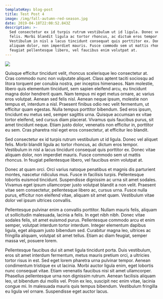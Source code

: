 ```yaml
---
templateKey: blog-post
title: Test Post 4
image: /img/fall-autumn-red-season.jpg
date: 2019-04-18T22:08:52.843Z
description: >-
  Sed consectetur ex id turpis rutrum vestibulum ut id ligula. Donec vel aliquet
  felis. Morbi blandit ligula ac tortor rhoncus, ac dictum eros tempor.
  Vestibulum in nisl a lacus tincidunt consequat quis porttitor ex. Donec vitae
  aliquam dolor, non imperdiet mauris. Fusce commodo sem ut mattis rhoncus. In
  feugiat pellentesque libero, vel faucibus enim volutpat at.
---
```

![](/img/chemex.jpg)

Quisque efficitur tincidunt velit, rhoncus scelerisque leo consectetur at. Cras commodo nunc non vulputate aliquet. Class aptent taciti sociosqu ad litora torquent per conubia nostra, per inceptos himenaeos. Nam molestie, libero quis elementum tincidunt, sem sapien eleifend arcu, eu tincidunt magna dolor hendrerit quam. Nam tempus mi eget metus ornare, ac varius eros volutpat. Aenean sed felis nisl. Aenean neque ipsum, molestie non tempus et, interdum a nisl. Praesent finibus odio nec velit fermentum, ut efficitur quam egestas. Nulla tempus porttitor bibendum. Sed eros ipsum, tincidunt eu metus sed, semper sagittis urna. Quisque accumsan ex vitae tortor eleifend, sed cursus diam placerat. Vivamus quis faucibus purus, sit amet tincidunt neque. Etiam justo dolor, venenatis non efficitur in, porttitor eu sem. Cras pharetra nisl eget eros consectetur, at efficitur leo blandit.

Sed consectetur ex id turpis rutrum vestibulum ut id ligula. Donec vel aliquet felis. Morbi blandit ligula ac tortor rhoncus, ac dictum eros tempor. Vestibulum in nisl a lacus tincidunt consequat quis porttitor ex. Donec vitae aliquam dolor, non imperdiet mauris. Fusce commodo sem ut mattis rhoncus. In feugiat pellentesque libero, vel faucibus enim volutpat at.

Donec at quam orci. Orci varius natoque penatibus et magnis dis parturient montes, nascetur ridiculus mus. Fusce in facilisis turpis. Pellentesque lobortis euismod tincidunt. Suspendisse dignissim ac urna sit amet sodales. Vivamus eget ipsum ullamcorper justo volutpat blandit a non velit. Praesent vitae sem consectetur, pellentesque libero ac, cursus urna. Fusce nulla purus, efficitur non eleifend vitae, aliquam sit amet quam. Vestibulum vitae dolor vel ipsum ultrices convallis.

Pellentesque pulvinar enim a convallis porttitor. Nullam mauris felis, aliquam ut sollicitudin malesuada, lacinia a felis. In eget nibh nibh. Donec vitae sodales felis, sit amet euismod purus. Pellentesque commodo arcu et enim semper, volutpat interdum tortor interdum. Integer elementum dapibus ligula, eget aliquam justo bibendum sed. Curabitur magna leo, ultrices ac fringilla aliquam, volutpat sit amet tellus. Etiam ac diam feugiat, semper massa vel, posuere lorem.

Pellentesque faucibus dui sit amet ligula tincidunt porta. Duis vestibulum, eros sit amet interdum fermentum, metus mauris pretium orci, a ultricies tortor risus in est. Sed eget lorem pharetra urna pulvinar tempor. Aenean condimentum tristique ex ut lacinia. Morbi auctor ligula enim, eget lobortis nunc consequat vitae. Etiam venenatis faucibus nisi sit amet ullamcorper. Phasellus pellentesque urna non dignissim rutrum. Aenean facilisis aliquam leo, ut bibendum dui mollis vel. Proin ex leo, suscipit nec enim vitae, lacinia congue mi. In malesuada mauris quis tempus bibendum. Vestibulum fringilla eu ligula vel ornare. Suspendisse eget auctor lacus.
